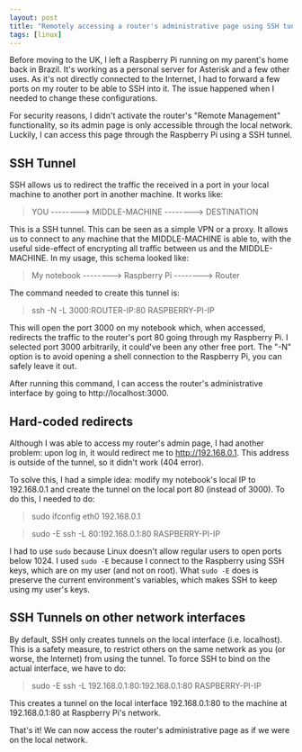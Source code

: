 ```yaml
---
layout: post
title: "Remotely accessing a router's administrative page using SSH tunnels"
tags: [linux]
---
```


Before moving to the UK, I left a Raspberry Pi running on my parent's home back
in Brazil. It's working as a personal server for Asterisk and a few other uses.
As it's not directly connected to the Internet, I had to forward a few ports on
my router to be able to SSH into it. The issue happened when I needed to change
these configurations.

For security reasons, I didn't activate the router's "Remote Management"
functionality, so its admin page is only accessible through the local network.
Luckily, I can access this page through the Raspberry Pi using a SSH tunnel.

## SSH Tunnel

SSH allows us to redirect the traffic the received in a port in your local
machine to another port in another machine. It works like:

> YOU --------> MIDDLE-MACHINE --------> DESTINATION

This is a SSH tunnel. This can be seen as a simple VPN or a proxy. It allows us
to connect to any machine that the MIDDLE-MACHINE is able to, with the useful
side-effect of encrypting all traffic between us and the MIDDLE-MACHINE. In my
usage, this schema looked like:

> My notebook --------> Raspberry Pi --------> Router

The command needed to create this tunnel is:

> ssh -N -L 3000:ROUTER-IP:80 RASPBERRY-PI-IP

This will open the port 3000 on my notebook which, when accessed, redirects the
traffic to the router's port 80 going through my Raspberry Pi. I selected port
3000 arbitrarily, it could've been any other free port. The "-N" option is to
avoid opening a shell connection to the Raspberry Pi, you can safely leave it
out.

After running this command, I can access the router's administrative interface
by going to http://localhost:3000.

## Hard-coded redirects

Although I was able to access my router's admin page, I had another problem:
upon log in, it would redirect me to http://192.168.0.1. This address is
outside of the tunnel, so it didn't work (404 error).

To solve this, I had a simple idea: modify my notebook's local IP to
192.168.0.1 and create the tunnel on the local port 80 (instead of 3000). To do
this, I needed to do:

> sudo ifconfig eth0 192.168.0.1

> sudo -E ssh -L 80:192.168.0.1:80 RASPBERRY-PI-IP

I had to use `sudo` because Linux doesn't allow regular users to open ports
below 1024. I used `sudo -E` because I connect to the Raspberry using SSH keys,
which are on my user (and not on root). What `sudo -E` does is preserve the
current environment's variables, which makes SSH to keep using my user's keys.

## SSH Tunnels on other network interfaces

By default, SSH only creates tunnels on the local interface (i.e. localhost).
This is a safety measure, to restrict others on the same network as you (or
worse, the Internet) from using the tunnel. To force SSH to bind on the actual
interface, we have to do:

> sudo -E ssh -L 192.168.0.1:80:192.168.0.1:80 RASPBERRY-PI-IP

This creates a tunnel on the local interface 192.168.0.1:80 to the machine at
192.168.0.1:80 at Raspberry Pi's network.

That's it! We can now access the router's administrative page as if we were on
the local network.
